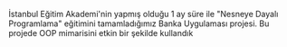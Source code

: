 İstanbul Eğitim Akademi'nin yapmış olduğu 1 ay süre ile "Nesneye Dayalı Programlama" eğitimini tamamladığımız Banka Uygulaması projesi. Bu projede OOP mimarisini etkin bir şekilde kullandık
